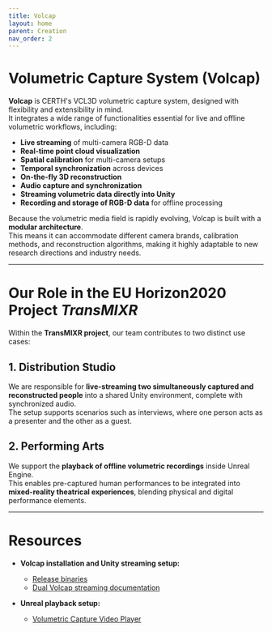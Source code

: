 ```yaml
---
title: Volcap
layout: home
parent: Creation
nav_order: 2
---
```

# Volumetric Capture System (Volcap)

**Volcap** is CERTH's VCL3D volumetric capture system, designed with flexibility and extensibility in mind.  
It integrates a wide range of functionalities essential for live and offline volumetric workflows, including:

- **Live streaming** of multi-camera RGB-D data  
- **Real-time point cloud visualization**  
- **Spatial calibration** for multi-camera setups  
- **Temporal synchronization** across devices  
- **On-the-fly 3D reconstruction**  
- **Audio capture and synchronization**  
- **Streaming volumetric data directly into Unity**  
- **Recording and storage of RGB-D data** for offline processing  

Because the volumetric media field is rapidly evolving, Volcap is built with a **modular architecture**.  
This means it can accommodate different camera brands, calibration methods, and reconstruction algorithms, making it highly adaptable to new research directions and industry needs.

---

# Our Role in the EU Horizon2020 Project *TransMIXR*

Within the **TransMIXR project**, our team contributes to two distinct use cases:

## 1. Distribution Studio  
We are responsible for **live-streaming two simultaneously captured and reconstructed people** into a shared Unity environment, complete with synchronized audio.  
The setup supports scenarios such as interviews, where one person acts as a presenter and the other as a guest.

## 2. Performing Arts  
We support the **playback of offline volumetric recordings** inside Unreal Engine.  
This enables pre-captured human performances to be integrated into **mixed-reality theatrical experiences**, blending physical and digital performance elements.

---

# Resources

- **Volcap installation and Unity streaming setup:**  
  - [Release binaries](https://github.com/VCL3D/VolumetricCapture/releases/tag/v2)  
  - [Dual Volcap streaming documentation](https://vcl3d.github.io/VolumetricCapture/docs/v2_dual_volcap/)  

- **Unreal playback setup:**  
  - [Volumetric Capture Video Player](https://defkalionpap.github.io/Volumetric-Capture-Video-Player/)
